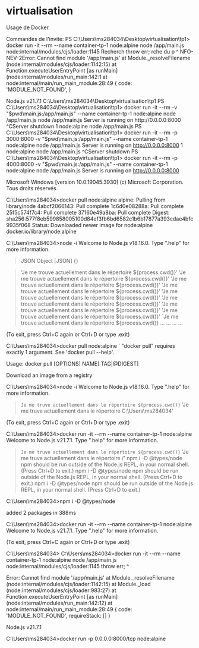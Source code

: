 # virtualisation
Usage de Docker

Commandes de l'invite: 
PS C:\Users\ms284034\Desktop\virtualisation\tp1> docker run -it --rm --name container-tp-1 node:alpine node /app/main.js
node:internal/modules/cjs/loader:1145                                                    Recherch  throw err;                                                                            rche du p  ^                                                                                     NFO-NEV-2Error: Cannot find module '/app/main.js'
    at Module._resolveFilename (node:internal/modules/cjs/loader:1142:15)
    at Function.executeUserEntryPoint [as runMain] (node:internal/modules/run_main:142:1    at node:internal/main/run_main_module:28:49 {
  code: 'MODULE_NOT_FOUND',
}

Node.js v21.7.1
C:\Users\ms284034\Desktop\virtualisation\tp1
PS C:\Users\ms284034\Desktop\virtualisation\tp1> docker run -it --rm -v "$pwd\main.js:/app/main.js" --name container-tp-1 node:alpine node /app/main.js node /app/main.js
Server is running on http://0.0.0.0:8000
^CServer shutdown                                                                                                                    1 node:alpine node /app/main.js
PS C:\Users\ms284034\Desktop\virtualisation\tp1> docker run -it --rm -p 3000:8000 -v "$pwd\main.js:/app/main.js" --name container-tp-1 node:alpine node /app/main.js
Server is running on http://0.0.0.0:8000                                                                                             1 node:alpine node /app/main.js
^CServer shutdown
PS C:\Users\ms284034\Desktop\virtualisation\tp1> docker run -it --rm -p 4000:8000 -v "$pwd\main.js:/app/main.js" --name container-tp-1 node:alpine node /app/main.js
Server is running on http://0.0.0.0:8000

Microsoft Windows [version 10.0.19045.3930]
(c) Microsoft Corporation. Tous droits réservés.

C:\Users\ms284034>docker pull node:alpine
alpine: Pulling from library/node
4abcf2066143: Pull complete
1c6d0e08288a: Pull complete
25f5c574f7c4: Pull complete
37160e49a8ba: Pull complete
Digest: sha256:577f8eb599858005100d84ef3fb6bd6582c1b6b17877a393cdae4bfc9935f068
Status: Downloaded newer image for node:alpine
docker.io/library/node:alpine

C:\Users\ms284034>node -i
Welcome to Node.js v18.16.0.
Type ".help" for more information.
> JSON
Object [JSON] {}



> 'Je me trouve actuellement dans le répertoire ${process.cwd()}'
'Je me trouve actuellement dans le répertoire ${process.cwd()}'
> 'Je me trouve actuellement dans le répertoire ${process.cwd()}'
'Je me trouve actuellement dans le répertoire ${process.cwd()}'
> 'Je me trouve actuellement dans le répertoire ${process.cwd()}'
'Je me trouve actuellement dans le répertoire ${process.cwd()}'
> 'Je me trouve actuellement dans le répertoire ${process.cwd()}'
'Je me trouve actuellement dans le répertoire ${process.cwd()}'
> `Je me trouve actuellement dans le répertoire ${process.cwd()}
...
...
...
...
>
(To exit, press Ctrl+C again or Ctrl+D or type .exit)
>

C:\Users\ms284034>docker pull node:alpine     `
"docker pull" requires exactly 1 argument.
See 'docker pull --help'.

Usage:  docker pull [OPTIONS] NAME[:TAG|@DIGEST]

Download an image from a registry

C:\Users\ms284034>node -i
Welcome to Node.js v18.16.0.
Type ".help" for more information.
> `Je me truve actuellement dans le répertoire ${process.cwd()}`
'Je me truve actuellement dans le répertoire C:\\Users\\ms284034'
>
(To exit, press Ctrl+C again or Ctrl+D or type .exit)
>

C:\Users\ms284034>docker run -it --rm --name container-tp-1 node:alpine
Welcome to Node.js v21.7.1.
Type ".help" for more information.
>  `Je me truve actuellement dans le répertoire ${process.cwd()}`
'Je me truve actuellement dans le répertoire /'
> npm i -D @types/node
npm should be run outside of the Node.js REPL, in your normal shell.
(Press Ctrl+D to exit.)
> npm i -D @types/node
npm should be run outside of the Node.js REPL, in your normal shell.
(Press Ctrl+D to exit.)
> npm i -D @types/node
npm should be run outside of the Node.js REPL, in your normal shell.
(Press Ctrl+D to exit.)
>

C:\Users\ms284034>npm i -D @types/node

added 2 packages in 388ms

C:\Users\ms284034>docker run -it --rm --name container-tp-1 node:alpine
Welcome to Node.js v21.7.1.
Type ".help" for more information.
>
(To exit, press Ctrl+C again or Ctrl+D or type .exit)
>

C:\Users\ms284034>
C:\Users\ms284034>docker run -it --rm --name container-tp-1 node:alpine node /app/main.js
node:internal/modules/cjs/loader:1145
  throw err;
  ^

Error: Cannot find module '/app/main.js'
    at Module._resolveFilename (node:internal/modules/cjs/loader:1142:15)
    at Module._load (node:internal/modules/cjs/loader:983:27)
    at Function.executeUserEntryPoint [as runMain] (node:internal/modules/run_main:142:12)
    at node:internal/main/run_main_module:28:49 {
  code: 'MODULE_NOT_FOUND',
  requireStack: []
}

Node.js v21.7.1

C:\Users\ms284034>docker run -p 0.0.0.0:8000/tcp node:alpine




